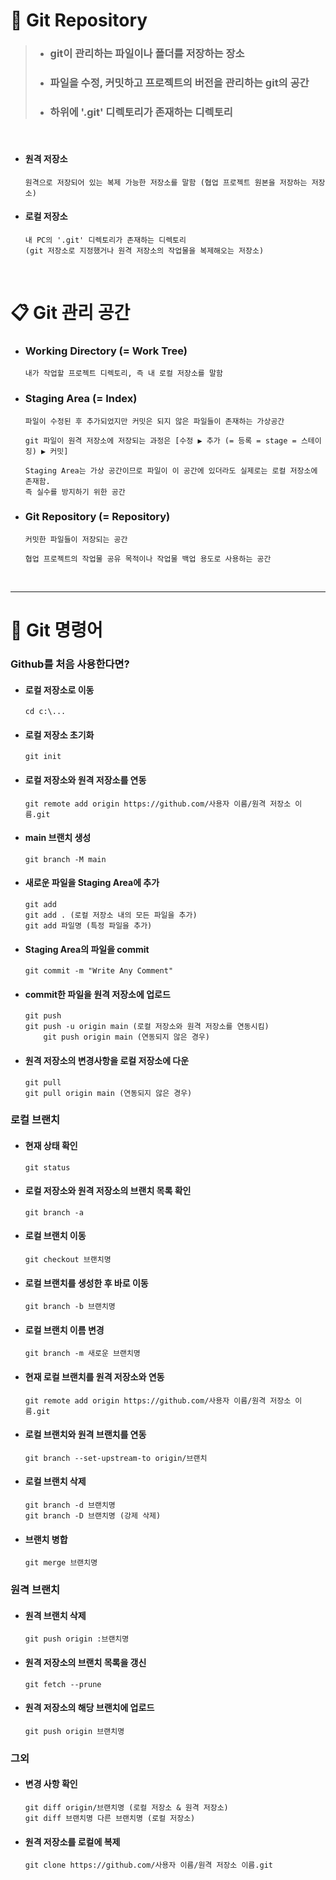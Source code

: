 # 📁 Git Repository
> - ### git이 관리하는 파일이나 폴더를 저장하는 장소   
> - ### 파일을 수정, 커밋하고 프로젝트의 버전을 관리하는 git의 공간   
> - ### 하위에 '.git' 디렉토리가 존재하는 디렉토리
<br/>

- #### 원격 저장소
	  원격으로 저장되어 있는 복제 가능한 저장소를 말함 (협업 프로젝트 원본을 저장하는 저장소)
- #### 로컬 저장소
	  내 PC의 '.git' 디렉토리가 존재하는 디렉토리
  	  (git 저장소로 지정했거나 원격 저장소의 작업물을 복제해오는 저장소)
<br/>

# 📋 Git 관리 공간

- ### Working Directory (= Work Tree)
	  내가 작업할 프로젝트 디렉토리, 즉 내 로컬 저장소를 말함
- ### Staging Area (= Index)
	  파일이 수정된 후 추가되었지만 커밋은 되지 않은 파일들이 존재하는 가상공간
 
	  git 파일이 원격 저장소에 저장되는 과정은 [수정 ▶ 추가 (= 등록 = stage = 스테이징) ▶ 커밋]
  
	  Staging Area는 가상 공간이므로 파일이 이 공간에 있더라도 실제로는 로컬 저장소에 존재함.
  	  즉 실수를 방지하기 위한 공간
- ### Git Repository (= Repository)
	  커밋한 파일들이 저장되는 공간
 
 	  협업 프로젝트의 작업물 공유 목적이나 작업물 백업 용도로 사용하는 공간
<br/>

----

# 📖 Git 명령어
### Github를 처음 사용한다면?
- #### 로컬 저장소로 이동
  	  cd c:\...
+ #### 로컬 저장소 초기화
	  git init
* #### 로컬 저장소와 원격 저장소를 연동
	  git remote add origin https://github.com/사용자 이름/원격 저장소 이름.git
- #### main 브랜치 생성
	  git branch -M main
- #### 새로운 파일을 Staging Area에 추가
	  git add
  	  git add . (로컬 저장소 내의 모든 파일을 추가)
  	  git add 파일명 (특정 파일을 추가)
+ #### Staging Area의 파일을 commit
	  git commit -m "Write Any Comment"
* #### commit한 파일을 원격 저장소에 업로드
	  git push
  	  git push -u origin main (로컬 저장소와 원격 저장소를 연동시킴)
      	  git push origin main (연동되지 않은 경우)
- #### 원격 저장소의 변경사항을 로컬 저장소에 다운
	  git pull
	  git pull origin main (연동되지 않은 경우)
### 로컬 브랜치
- #### 현재 상태 확인
  	  git status
+ #### 로컬 저장소와 원격 저장소의 브랜치 목록 확인
	  git branch -a
* #### 로컬 브랜치 이동
	  git checkout 브랜치명
- #### 로컬 브랜치를 생성한 후 바로 이동
	  git branch -b 브랜치명
- #### 로컬 브랜치 이름 변경
	  git branch -m 새로운 브랜치명
+ #### 현재 로컬 브랜치를 원격 저장소와 연동
	  git remote add origin https://github.com/사용자 이름/원격 저장소 이름.git
- #### 로컬 브랜치와 원격 브랜치를 연동
 	  git branch --set-upstream-to origin/브랜치
- #### 로컬 브랜치 삭제
	  git branch -d 브랜치명
	  git branch -D 브랜치명 (강제 삭제)
+ #### 브랜치 병합
	  git merge 브랜치명
### 원격 브랜치
+ #### 원격 브랜치 삭제
	  git push origin :브랜치명
- #### 원격 저장소의 브랜치 목록을 갱신
	  git fetch --prune
* #### 원격 저장소의 해당 브랜치에 업로드
  	  git push origin 브랜치명
### 그외
+ #### 변경 사항 확인
	  git diff origin/브랜치명 (로컬 저장소 & 원격 저장소)
	  git diff 브랜치명 다른 브랜치명 (로컬 저장소)
* #### 원격 저장소를 로컬에 복제
	  git clone https://github.com/사용자 이름/원격 저장소 이름.git
